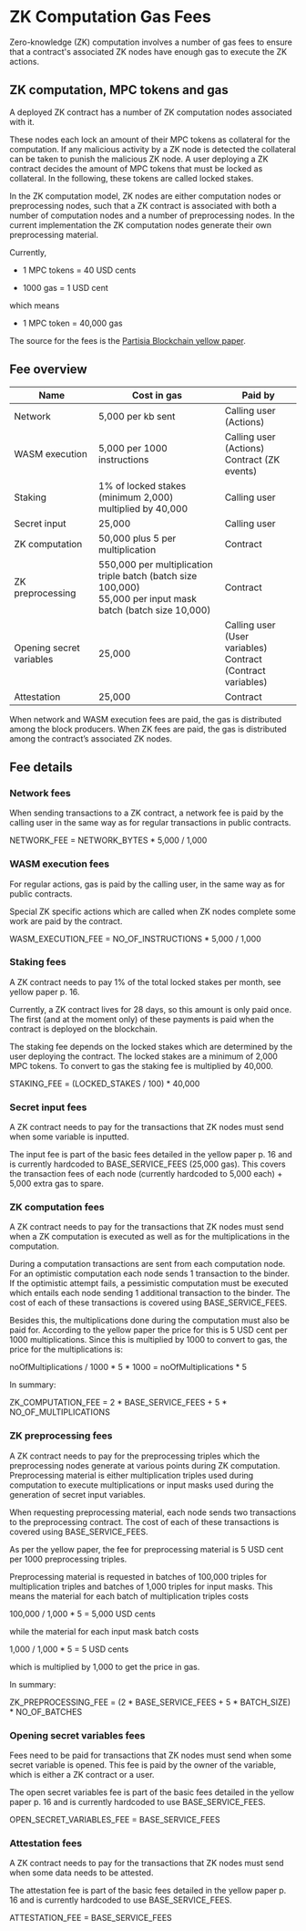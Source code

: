 # ZK Computation Gas Fees

<div class="dot-navigation">
    <a class="dot-navigation__item" href="gas-pricing.html"></a>
    <a class="dot-navigation__item" href="storage-gas-price.html"></a>
    <a class="dot-navigation__item dot-navigation__item--active" href="zk-computation-gas-fees.html"></a>
    <a class="dot-navigation__item" href="how-to-get-testnet-gas.html"></a>
    <a class="dot-navigation__item" href="efficient-gas-practices.html"></a>
    <a class="dot-navigation__item" href="contract-to-contract-gas-estimation.html"></a>
    <!-- Repeat above for more dots -->
</div>


Zero-knowledge (ZK) computation involves a number of gas fees to ensure that a contract's associated ZK nodes have enough gas to execute the ZK actions.


## ZK computation, MPC tokens and gas

A deployed ZK contract has a number of ZK computation nodes associated with it.

These nodes each lock an amount of their MPC tokens as collateral for the computation. If any malicious activity by a ZK node is detected the collateral can be taken to punish the malicious ZK node. A user deploying a ZK contract decides the amount of MPC tokens that must be locked as collateral. In the following, these tokens are called locked stakes.

In the ZK computation model, ZK nodes are either computation nodes or preprocessing nodes, such that a ZK contract is associated with both a number of computation nodes and a number of preprocessing nodes. In the current implementation the ZK computation nodes generate their own preprocessing material.

Currently,

* 1 MPC tokens = 40 USD cents

* 1000 gas = 1 USD cent

which means

* 1 MPC token = 40,000 gas

The source for the fees is the [Partisia Blockchain yellow paper](https://drive.google.com/file/d/1OX7ljrLY4IgEA1O3t3fKNH1qSO60_Qbw/view).

## Fee overview

| **Name**                 | **Cost in gas**                                                                                                   | **Paid by**                                                    |
|--------------------------|-------------------------------------------------------------------------------------------------------------------|----------------------------------------------------------------|
| Network                  | 5,000 per kb sent                                                                                                 | Calling user (Actions)                                         |
| WASM execution           | 5,000 per 1000 instructions                                                                                       | Calling user (Actions)<br>Contract (ZK events)                 |
| Staking                  | 1% of locked stakes (minimum 2,000) multiplied by 40,000                                                          | Calling user                                                   |
| Secret input             | 25,000                                                                                                            | Calling user                                                   |
| ZK computation           | 50,000 plus 5 per multiplication                                                                                  | Contract                                                       |
| ZK preprocessing         | 550,000 per multiplication triple batch (batch size 100,000) <br> 55,000 per input mask batch (batch size 10,000) | Contract                                                       |
| Opening secret variables | 25,000                                                                                                            | Calling user (User variables)<br>Contract (Contract variables) |
| Attestation              | 25,000                                                                                                            | Contract                                                       |

When network and WASM execution fees are paid, the gas is distributed among the block producers.
When ZK fees are paid, the gas is distributed among the contract’s associated ZK nodes.

## Fee details

### Network fees

When sending transactions to a ZK contract, a network fee is paid by the calling user in the same way as for 
regular transactions in public contracts.

NETWORK_FEE = NETWORK_BYTES * 5,000 / 1,000

### WASM execution fees

For regular actions, gas is paid by the calling user, in the same way as for public contracts.

Special ZK specific actions which are called when ZK nodes complete some work are paid by the contract.

WASM_EXECUTION_FEE = NO_OF_INSTRUCTIONS * 5,000 / 1,000

### Staking fees

A ZK contract needs to pay 1% of the total locked stakes per month, see yellow paper p. 16.

Currently, a ZK contract lives for 28 days, so this amount is only paid once. The first (and at the moment only) of these payments is paid when the contract is deployed on the blockchain.

The staking fee depends on the locked stakes which are determined by the user deploying the contract. The locked stakes are a minimum of 2,000 MPC tokens. To convert to gas the staking fee is multiplied by 40,000.

STAKING_FEE = (LOCKED_STAKES / 100) * 40,000


### Secret input fees

A ZK contract needs to pay for the transactions that ZK nodes must send when some variable is inputted.

The input fee is part of the basic fees detailed in the yellow paper p. 16 and is currently hardcoded to BASE_SERVICE_FEES (25,000 gas).
This covers the transaction fees of each node (currently hardcoded to 5,000 each) + 5,000 extra gas to spare.

### ZK computation fees

A ZK contract needs to pay for the transactions that ZK nodes must send when a ZK computation is executed as well as 
for the multiplications in the computation.

During a computation transactions are sent from each computation node. 
For an optimistic computation each node sends 1 transaction to the binder.
If the optimistic attempt fails, a pessimistic computation must be executed which 
entails each node sending 1 additional transaction to the binder. The cost of each of these
transactions is covered using BASE_SERVICE_FEES.

Besides this, the multiplications done during the computation must also be paid for. 
According to the yellow paper the price for this is 5 USD cent per 1000 multiplications. 
Since this is multiplied by 1000 to convert to gas, the price for the multiplications is: 

noOfMultiplications / 1000 * 5 * 1000 = noOfMultiplications * 5

In summary:

ZK_COMPUTATION_FEE = 2 * BASE_SERVICE_FEES + 5 * NO_OF_MULTIPLICATIONS

### ZK preprocessing fees

A ZK contract needs to pay for the preprocessing triples which the preprocessing nodes generate at various points during ZK computation.
Preprocessing material is either multiplication triples used during computation to execute multiplications or input masks used during the generation of secret input variables.

When requesting preprocessing material, each node sends two transactions to the preprocessing contract.
The cost of each of these transactions is covered using BASE_SERVICE_FEES.

As per the yellow paper, the fee for preprocessing material is 5 USD cent per 1000 preprocessing triples.

Preprocessing material is requested in batches of 100,000 triples for multiplication triples and batches of 1,000 triples for input masks.
This means the material for each batch of multiplication triples costs 

100,000 / 1,000 * 5 = 5,000 USD cents

while the material for each input mask batch costs

1,000 / 1,000 * 5 = 5 USD cents

which is multiplied by 1,000 to get the price in gas.

In summary:

ZK_PREPROCESSING_FEE = (2 * BASE_SERVICE_FEES + 5 * BATCH_SIZE) * NO_OF_BATCHES


### Opening secret variables fees

Fees need to be paid for transactions that ZK nodes must send when some secret variable is opened. 
This fee is paid by the owner of the variable, which is either a ZK contract or a user.

The open secret variables fee is part of the basic fees detailed in the yellow paper p. 16 and is currently hardcoded to use BASE_SERVICE_FEES.

OPEN_SECRET_VARIABLES_FEE = BASE_SERVICE_FEES


### Attestation fees

A ZK contract needs to pay for the transactions that ZK nodes must send when some data needs to be attested.

The attestation fee is part of the basic fees detailed in the yellow paper p. 16 and is currently hardcoded to use BASE_SERVICE_FEES. 

ATTESTATION_FEE = BASE_SERVICE_FEES
